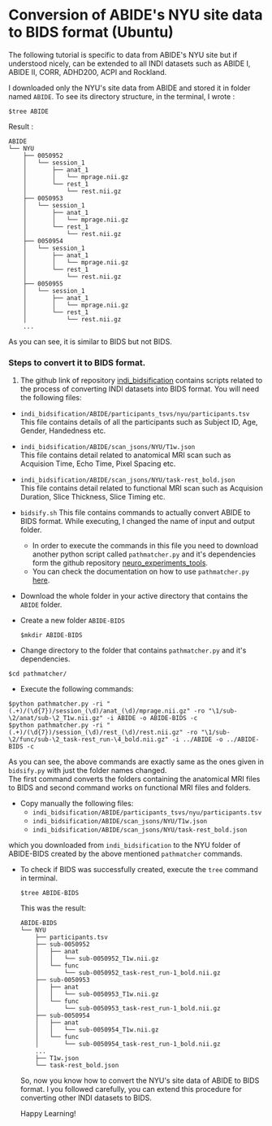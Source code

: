 # Conversion of ABIDE's NYU site data to BIDS format (Ubuntu)

The following tutorial is specific to data from ABIDE's NYU site but if understood nicely, can be extended to all INDI datasets such as ABIDE I, ABIDE II, CORR, ADHD200, ACPI and Rockland.


I downloaded only the NYU's site data from ABIDE and stored it in folder named `ABIDE`. To see its directory structure, in the terminal, I wrote :

```
$tree ABIDE
```
Result :

```
ABIDE
└── NYU
    ├── 0050952
    │   └── session_1
    │       ├── anat_1
    │       │   └── mprage.nii.gz
    │       └── rest_1
    │           └── rest.nii.gz
    ├── 0050953
    │   └── session_1
    │       ├── anat_1
    │       │   └── mprage.nii.gz
    │       └── rest_1
    │           └── rest.nii.gz
    ├── 0050954
    │   └── session_1
    │       ├── anat_1
    │       │   └── mprage.nii.gz
    │       └── rest_1
    │           └── rest.nii.gz
    ├── 0050955
    │   └── session_1
    │       ├── anat_1
    │       │   └── mprage.nii.gz
    │       └── rest_1
    │           └── rest.nii.gz
    ...
```
As you can see, it is similar to BIDS but not BIDS.

### Steps to convert it to BIDS format.

1. The github link of repository [indi_bidsification](https://github.com/FCP-INDI/indi_bidsification) contains scripts related to the process of converting INDI datasets into BIDS format. You will need the following files:
  - `indi_bidsification/ABIDE/participants_tsvs/nyu/participants.tsv`  
  This file contains details of all the participants such as Subject ID, Age, Gender, Handedness etc.
  - `indi_bidsification/ABIDE/scan_jsons/NYU/T1w.json`  
  This file contains detail related to anatomical MRI scan such as Acquision Time, Echo Time, Pixel Spacing etc.
  - `indi_bidsification/ABIDE/scan_jsons/NYU/task-rest_bold.json`  
  This file contains detail related to functional MRI scan such as Acquision Duration, Slice Thickness, Slice Timing etc.
  - `bidsify.sh`
  This file contains commands to actually convert ABIDE to BIDS format. While executing, I changed the name of input and output folder.  
    - In order to execute the commands in this file you need to download another python script called `pathmatcher.py` and it's dependencies form the github repository [neuro_experiments_tools](https://github.com/lrq3000/neuro_experiments_tools/tree/master/pathmatcher).
    - You can check the documentation on how to use `pathmatcher.py` [here](https://github.com/lrq3000/neuro_experiments_tools#regular-expression-path-matcher).  
- Download the whole folder in your active directory that contains the `ABIDE` folder.

- Create a new folder `ABIDE-BIDS`  

  ```
  $mkdir ABIDE-BIDS
  ```
- Change directory to the folder that contains `pathmatcher.py` and it's dependencies.
```
$cd pathmatcher/
```
- Execute the following commands:
```
$python pathmatcher.py -ri "(.+)/(\d{7})/session_(\d)/anat_(\d)/mprage.nii.gz" -ro "\1/sub-\2/anat/sub-\2_T1w.nii.gz" -i ABIDE -o ABIDE-BIDS -c
$python pathmatcher.py -ri "(.+)/(\d{7})/session_(\d)/rest_(\d)/rest.nii.gz" -ro "\1/sub-\2/func/sub-\2_task-rest_run-\4_bold.nii.gz" -i ../ABIDE -o ../ABIDE-BIDS -c
```
As you can see, the above commands are exactly same as the ones given in `bidsify.py` with just the folder names changed.  
The first command converts the folders containing the anatomical MRI files to BIDS and second command works on functional MRI files and folders.   

- Copy manually the following files:
  - `indi_bidsification/ABIDE/participants_tsvs/nyu/participants.tsv`  
  - `indi_bidsification/ABIDE/scan_jsons/NYU/T1w.json`  
  - `indi_bidsification/ABIDE/scan_jsons/NYU/task-rest_bold.json`  

which you downloaded from `indi_bidsification` to the NYU folder of ABIDE-BIDS created by the above mentioned `pathmatcher` commands.

- To check if BIDS was successfully created, execute the `tree` command in terminal.
  ```
  $tree ABIDE-BIDS
  ```
  This was the result:

  ```
  ABIDE-BIDS
  └── NYU
      ├── participants.tsv
      ├── sub-0050952
      │   ├── anat
      │   │   └── sub-0050952_T1w.nii.gz
      │   └── func
      │       └── sub-0050952_task-rest_run-1_bold.nii.gz
      ├── sub-0050953
      │   ├── anat
      │   │   └── sub-0050953_T1w.nii.gz
      │   └── func
      │       └── sub-0050953_task-rest_run-1_bold.nii.gz
      ├── sub-0050954
      │   ├── anat
      │   │   └── sub-0050954_T1w.nii.gz
      │   └── func
      │       └── sub-0050954_task-rest_run-1_bold.nii.gz
      ...
      ├── T1w.json
      └── task-rest_bold.json

  ```

  So, now you know how to convert the NYU's site data of ABIDE to BIDS format. I you followed carefully, you can extend this procedure for converting other INDI datasets to BIDS.

  Happy Learning!

